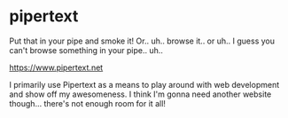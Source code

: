 # pipertext

Put that in your pipe and smoke it! Or.. uh.. browse it.. or uh.. I guess you can't browse something in your pipe..
uh..

https://www.pipertext.net

I primarily use Pipertext as a means to play around with web development and show off my awesomeness. I think I'm gonna
need another website though... there's not enough room for it all!